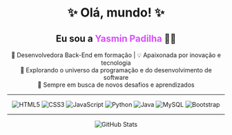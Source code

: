 <h1 align="center">✨ Olá, mundo! ✨</h1>
<h2 align="center">Eu sou a <span style="color:#d94eff">Yasmin Padilha</span> 👩‍💻</h2>

<p align="center">
  🌟 Desenvolvedora Back-End em formação | 💡 Apaixonada por inovação e tecnologia<br>
  🚀 Explorando o universo da programação e do desenvolvimento de software<br>
  🎯 Sempre em busca de novos desafios e aprendizados
</p>

---

<p align="center">
  <img src="https://img.shields.io/badge/HTML5-%23E34F26?style=for-the-badge&logo=html5&logoColor=white" alt="HTML5"/>
  <img src="https://img.shields.io/badge/CSS3-%231572B6?style=for-the-badge&logo=css3&logoColor=white" alt="CSS3"/>
  <img src="https://img.shields.io/badge/JavaScript-%23F7DF1E?style=for-the-badge&logo=javascript&logoColor=black" alt="JavaScript"/>
  <img src="https://img.shields.io/badge/Python-%233776AB?style=for-the-badge&logo=python&logoColor=white" alt="Python"/>
  <img src="https://img.shields.io/badge/Java-%23ED8B00?style=for-the-badge&logo=java&logoColor=white" alt="Java"/>
  <img src="https://img.shields.io/badge/MySQL-%234479A1?style=for-the-badge&logo=mysql&logoColor=white" alt="MySQL"/>
  <img src="https://img.shields.io/badge/Bootstrap-%237952B3?style=for-the-badge&logo=bootstrap&logoColor=white" alt="Bootstrap"/>
</p>

---

<p align="center">
  <img src="https://github-readme-stats.vercel.app/api?username=yaspadilha&show_icons=true&theme=tokyonight" alt="GitHub Stats"/>
</p>
